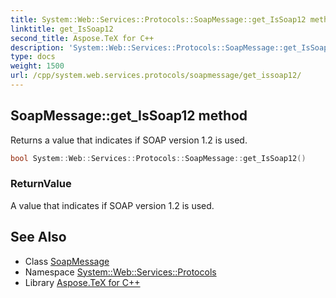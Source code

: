 ```yaml
---
title: System::Web::Services::Protocols::SoapMessage::get_IsSoap12 method
linktitle: get_IsSoap12
second_title: Aspose.TeX for C++
description: 'System::Web::Services::Protocols::SoapMessage::get_IsSoap12 method. Returns a value that indicates if SOAP version 1.2 is used in C++.'
type: docs
weight: 1500
url: /cpp/system.web.services.protocols/soapmessage/get_issoap12/
---
```

## SoapMessage::get_IsSoap12 method


Returns a value that indicates if SOAP version 1.2 is used.

```cpp
bool System::Web::Services::Protocols::SoapMessage::get_IsSoap12()
```


### ReturnValue

A value that indicates if SOAP version 1.2 is used.

## See Also

* Class [SoapMessage](../)
* Namespace [System::Web::Services::Protocols](../../)
* Library [Aspose.TeX for C++](../../../)
